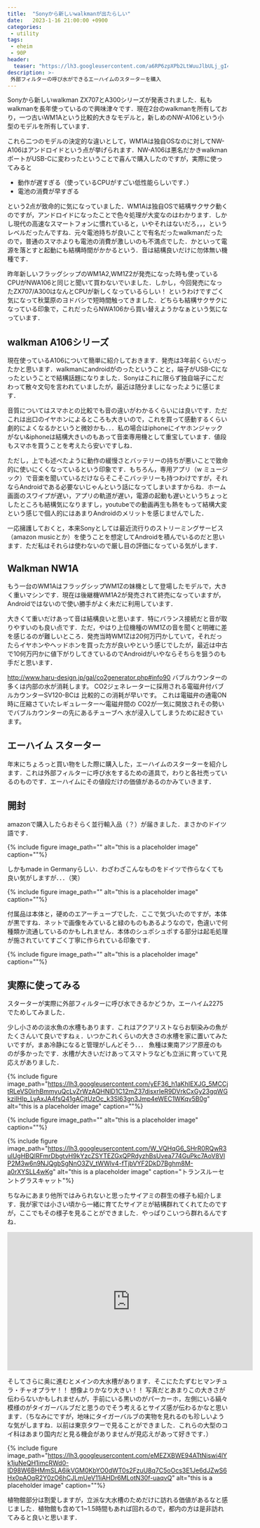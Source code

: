```yaml
---
title:  "Sonyから新しいwalkmanが出たらしい"
date:   2023-1-16 21:00:00 +0900
categories: 
 - utility
tags:
 - eheim
 - 90P
header:
  teaser: "https://lh3.googleusercontent.com/a6RP6zpXPb2LtWuuJlbULj_gI4FTbKQfGV4dNfFMWDJovLy_VDSQyHb3ZXQel_VvE644jZDR4EIQt8dXP4il6DMgz1f8zAPew0cPgKaf6RLy6benKIVVw_Awq6mmV5m0iaLwsCKl=s0"
description: >-
 外部フィルターの呼び水ができるエーハイムのスターターを購入
---
```


Sonyから新しいwalkman ZX707とA300シリーズが発表されました．私もwalkmanを長年使っているので興味津々です．現在2台のwalkmanを所有しており，一つ古いWM1Aという比較的大きなモデルと，新しめのNW-A106という小型のモデルを所有しています．

これら二つのモデルの決定的な違いとして，WM1Aは独自OSなのに対してNW-A106はアンドロイドという点が挙げられます．NW-A106は悪名だかきwalkmanポートがUSB-Cに変わったということで喜んで購入したのですが，実際に使ってみると

- 動作が遅すぎる（使っているCPUがすごい低性能らしいです．）
- 電池の消費が早すぎる

という2点が致命的に気になっていました．WM1Aは独自OSで結構サクサク動くのですが，アンドロイドになったことで色々処理が大変なのはわかります．しかし現代の高速なスマートフォンに慣れていると，いやそれはないだろ，，，というレベルだったんですね．元々電池持ちが良いことで有名だったwalkmanだったので，普通のスマホよりも電池の消費が激しいのも不満点でした．かといって電源を落とすと起動にも結構時間がかかるという．音は結構良いだけに勿体無い機種です．

昨年新しいフラッグシップのWM1A2,WM1Z2が発売になった時も使っているCPUがNWA106と同じと聞いて買わないでいました．しかし，今回発売になったZX707/A300はなんとCPUが新しくなっているらしい！ というわけですごく気になって秋葉原のヨドバシで短時間触ってきました．どちらも結構サクサクになっている印象で，これだったらNWA106から買い替えようかなぁという気になっています．


## walkman A106シリーズ

現在使っているA106について簡単に紹介しておきます．発売は3年前くらいだったかと思います．walkmanにandroidがのったということと，端子がUSB-Cになったということで結構話題になりました．Sonyはこれに限らず独自端子にこだわって散々文句を言われていましたが，最近は随分ましになったように感じます．


音質についてはスマホとの比較でも音の違いがわかるくらいには良いです．ただこれは出口のイヤホンによるところも大きいので，これを買って感動するくらい劇的によくなるかというと微妙かも．．．私の場合はiphoneにイヤホンジャックがない&iphoneは結構大きいのもあって音楽専用機として重宝しています．値段もスマホを買うことを考えたら安いですしね．


ただし，上でも述べたように動作の緩慢さとバッテリーの持ちが悪いことで致命的に使いにくくなっているという印象です．もちろん，専用アプリ（w ミュージック）で音楽を聞いているだけならそこそこバッテリーも持つわけですが，それならAndroidである必要ないじゃんという話になってしまいますからね．ホーム画面のスワイプが遅い，アプリの軌道が遅い，電源の起動も遅いというちょっとしたところも結構気になりますし，youtubeでの動画再生も熱をもって結構大変という感じで個人的にはあまりAndroidのメリットを感じませんでした．

一応擁護しておくと，本来Sonyとしては最近流行りのストリーミングサービス（amazon musicとか）を使うことを想定してAndroidを積んでいるのだと思います．ただ私はそれらは使わないので厳し目の評価になっている気がします．



## Walkman NW1A

もう一台のWM1AはフラッグシップWM1Zの妹機として登場したモデルで，大きく重いマシンです．現在は後継機WM1A2が発売されて終売になっていますが，Androidではないので使い勝手がよく未だに利用しています．


大きくて重いだけあって音は結構良いと思います．特にバランス接続だと音が取りやすいのも良い点です．ただ，やはり上位機種のWM1Zの音を聞くと明確に差を感じるのが難しいところ．発売当時WM1Zは20何万円かしていて，それだったらイヤホンやヘッドホンを買った方が良いやという感じでしたが，最近は中古で10何万円かに値下がりしてきているのでAndroidがいやならそちらを狙うのも手だと思います．




http://www.haru-design.jp/gal/co2generator.php#info90
バブルカウンターの多くは内部の水が消耗します。 CO2ジェネレーターに採用される電磁弁付バブルカウンターSV120-BCは 比較的この消耗が早いです。 これは電磁弁の通電ON時に圧縮さていたレギュレーター～電磁弁間の CO2が一気に開放されその勢いでバブルカウンターの先にあるチューブへ 水が浸入してしまうために起きています。

## エーハイム スターター

年末にちょろっと買い物をした際に購入した，エーハイムのスターターを紹介します．これは外部フィルターに呼び水をするための道具で，わりと各社売っているのものです．エーハイムにその値段だけの価値があるのかみていきます．


## 開封

amazonで購入したらおそらく並行輸入品（？）が届きました．まさかのドイツ語です．

{% include figure image_path="" alt="this is a placeholder image" caption=""%}

しかもmade in Germanyらしい．わざわざこんなものをドイツで作らなくても良い気がしますが．．．（笑）

{% include figure image_path="" alt="this is a placeholder image" caption=""%}

付属品は本体と，硬めのエアーチューブでした．ここで気づいたのですが，本体が黒ですね．ネットで画像をみていると緑のものもあるようなので，色違いで何種類か流通しているのかもしれません．本体のシュポシュポする部分は起毛処理が施されていてすごく丁寧に作られている印象です．

{% include figure image_path="" alt="this is a placeholder image" caption=""%}


## 実際に使ってみる

スターターが実際に外部フィルターに呼び水できるかどうか，エーハイム2275でためしてみました．





少し小さめの淡水魚の水槽もあります．これはアクアリストならお馴染みの魚がたくさんいて良いですねぇ．いつかこれくらいの大きさの水槽を家に置いてみたいですが，まあ冷静になると管理がしんどそう．．． 魚種は東南アジア原産のものが多かったです．水槽が大きいだけあってスマトラなども立派に育っていて見応えがありました．

{% include figure image_path="https://lh3.googleusercontent.com/yEF36_h1aKhIEXJG_5MCCjtRLeVS0irhBmmyuQcLvZrWzAQHNlD1C12mZ37disxrIeR9DVrkCxGy23gqWGkziIHIp_LyAxJA4fsQ41gACjtUzOc_k3Sl63gn3Jmp4eWEC1WKqv5B0g" alt="this is a placeholder image" caption=""%}

{% include figure image_path="" alt="this is a placeholder image" caption=""%}

{% include figure image_path="https://lh3.googleusercontent.com/W_VQHqG6_SHrR0RQwR3ulUgHBQIRFmrDbgtvH9kYzcZSYTEZGxQPRdyzhBsUvea774GuPkc7AoV8VlP2M3w6n9NJQgbSgNnO3ZV_tWWlv4-fTjbVYF2DkD7Bghm8M-a0rXYSLL4wKg" alt="this is a placeholder image" caption="トランスルーセントグラスキャット"%}


ちなみにあまり他所ではみられないと思ったサイアミの群生の様子も紹介します．我が家では小さい頃から一緒に育てたサイアミが結構群れてくれてたのですが，ここでもその様子を見ることができました．やっぱりこいつら群れるんですね．

<iframe width="560" height="315" src="https://www.youtube.com/embed/nNNcLnL8lS0" title="YouTube video player" frameborder="0" allow="accelerometer; autoplay; clipboard-write; encrypted-media; gyroscope; picture-in-picture" allowfullscreen></iframe>

そしてさらに奥に進むとメインの大水槽があります．そこにたたずむヒマンチュラ・チャオプラヤ！！ 想像よりかなり大きい！！ 
写真だとあまりこの大きさが伝わらないかもしれませんが，手前にいる黒いのがパーカーホ，左側にいる縞々模様のがタイガーバルブだと思うのでそう考えるとサイズ感が伝わるかなと思います．（ちなみにですが，地味にタイガーバルブの実物を見れるのも珍しいような気がしますね．以前は東京タワーで見ることができました．これらの大型のコイ科はあまり国内だと見る機会がありませんが見応えがあって好きです．）

{% include figure image_path="https://lh3.googleusercontent.com/eMEZXBWE94ATtNiswi4lYk1juNeQH1imcRWd0-ID98W6BHMmSLA6ikVGM0KbYO0dWT0s2FzuU8q7C5oOcs3E1Je6dJZwS6Hx0pAOqR2Y0zO6hCJLmUeV11iAHDr6MLotN30f-uaqvQ" alt="this is a placeholder image" caption=""%}

植物館部分は割愛しますが，立派な大水槽のためだけに訪れる価値があるなと感じました．植物館も含めて1~1.5時間もあれば回れるので，都内の方は是非訪れてみると良いと思います．



















